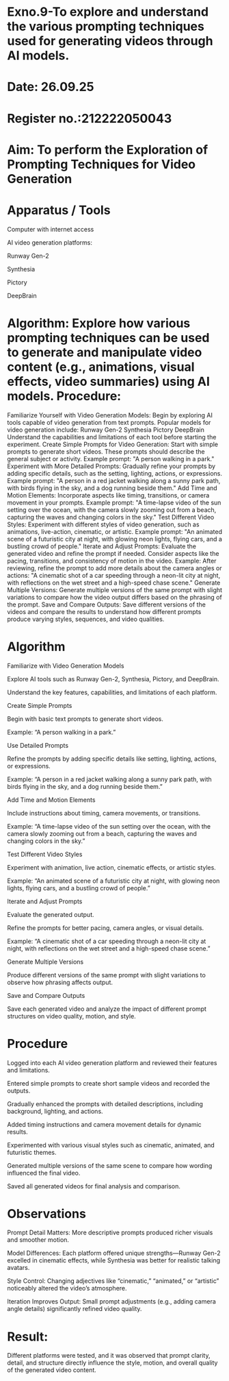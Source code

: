 # Exno.9-To explore and understand the various prompting techniques used for generating videos through AI models. 

# Date: 26.09.25
# Register no.:212222050043
# Aim: To perform the Exploration of Prompting Techniques for Video Generation
# Apparatus / Tools

Computer with internet access

AI video generation platforms:

Runway Gen-2

Synthesia

Pictory

DeepBrain
# Algorithm: Explore how various prompting techniques can be used to generate and manipulate video content (e.g., animations, visual effects, video summaries) using AI models. Procedure:
Familiarize Yourself with Video Generation Models:
Begin by exploring AI tools capable of video generation from text prompts. Popular models for video generation include:
Runway Gen-2
Synthesia
Pictory
DeepBrain
Understand the capabilities and limitations of each tool before starting the experiment.
Create Simple Prompts for Video Generation:
Start with simple prompts to generate short videos. These prompts should describe the general subject or activity.
Example prompt: "A person walking in a park."
Experiment with More Detailed Prompts:
Gradually refine your prompts by adding specific details, such as the setting, lighting, actions, or expressions.
Example prompt: "A person in a red jacket walking along a sunny park path, with birds flying in the sky, and a dog running beside them."
Add Time and Motion Elements:
Incorporate aspects like timing, transitions, or camera movement in your prompts.
Example prompt: "A time-lapse video of the sun setting over the ocean, with the camera slowly zooming out from a beach, capturing the waves and changing colors in the sky."
Test Different Video Styles:
Experiment with different styles of video generation, such as animations, live-action, cinematic, or artistic.
Example prompt: "An animated scene of a futuristic city at night, with glowing neon lights, flying cars, and a bustling crowd of people."
Iterate and Adjust Prompts:
Evaluate the generated video and refine the prompt if needed. Consider aspects like the pacing, transitions, and consistency of motion in the video.
Example: After reviewing, refine the prompt to add more details about the camera angles or actions: "A cinematic shot of a car speeding through a neon-lit city at night, with reflections on the wet street and a high-speed chase scene."
Generate Multiple Versions:
Generate multiple versions of the same prompt with slight variations to compare how the video output differs based on the phrasing of the prompt.
Save and Compare Outputs:
Save different versions of the videos and compare the results to understand how different prompts produce varying styles, sequences, and video qualities.

# Algorithm

Familiarize with Video Generation Models

Explore AI tools such as Runway Gen-2, Synthesia, Pictory, and DeepBrain.

Understand the key features, capabilities, and limitations of each platform.

Create Simple Prompts

Begin with basic text prompts to generate short videos.

Example: “A person walking in a park.”

Use Detailed Prompts

Refine the prompts by adding specific details like setting, lighting, actions, or expressions.

Example: “A person in a red jacket walking along a sunny park path, with birds flying in the sky, and a dog running beside them.”

Add Time and Motion Elements

Include instructions about timing, camera movements, or transitions.

Example: “A time-lapse video of the sun setting over the ocean, with the camera slowly zooming out from a beach, capturing the waves and changing colors in the sky.”

Test Different Video Styles

Experiment with animation, live action, cinematic effects, or artistic styles.

Example: “An animated scene of a futuristic city at night, with glowing neon lights, flying cars, and a bustling crowd of people.”

Iterate and Adjust Prompts

Evaluate the generated output.

Refine the prompts for better pacing, camera angles, or visual details.

Example: “A cinematic shot of a car speeding through a neon-lit city at night, with reflections on the wet street and a high-speed chase scene.”

Generate Multiple Versions

Produce different versions of the same prompt with slight variations to observe how phrasing affects output.

Save and Compare Outputs

Save each generated video and analyze the impact of different prompt structures on video quality, motion, and style.

# Procedure

Logged into each AI video generation platform and reviewed their features and limitations.

Entered simple prompts to create short sample videos and recorded the outputs.

Gradually enhanced the prompts with detailed descriptions, including background, lighting, and actions.

Added timing instructions and camera movement details for dynamic results.

Experimented with various visual styles such as cinematic, animated, and futuristic themes.

Generated multiple versions of the same scene to compare how wording influenced the final video.

Saved all generated videos for final analysis and comparison.

# Observations

Prompt Detail Matters: More descriptive prompts produced richer visuals and smoother motion.

Model Differences: Each platform offered unique strengths—Runway Gen-2 excelled in cinematic effects, while Synthesia was better for realistic talking avatars.

Style Control: Changing adjectives like “cinematic,” “animated,” or “artistic” noticeably altered the video’s atmosphere.

Iteration Improves Output: Small prompt adjustments (e.g., adding camera angle details) significantly refined video quality.



# Result:
Different platforms were tested, and it was observed that prompt clarity, detail, and structure directly influence the style, motion, and overall quality of the generated video content.

